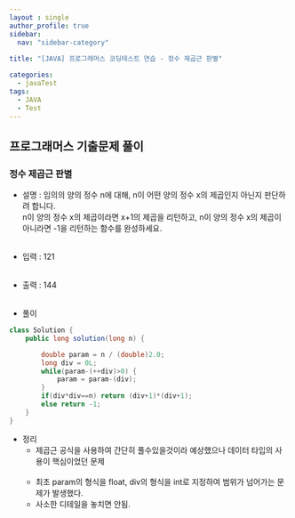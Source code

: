 ```yaml
---
layout : single
author_profile: true
sidebar: 
  nav: "sidebar-category"
  
title: "[JAVA] 프로그래머스 코딩테스트 연습 - 정수 제곱근 판별"

categories:
  - javaTest
tags:
  - JAVA
  - Test
---
```

	
## 프로그래머스 기출문제 풀이

### 정수 제곱근 판별

- 설명 : 임의의 양의 정수 n에 대해, n이 어떤 양의 정수 x의 제곱인지 아닌지 판단하려 합니다.  
n이 양의 정수 x의 제곱이라면 x+1의 제곱을 리턴하고, n이 양의 정수 x의 제곱이 아니라면 -1을 리턴하는 함수를 완성하세요. <br><br>

- 입력 : 121<br><br>

- 출력 : 144<br><br>


- 풀이

``` java
class Solution {
    public long solution(long n) {

        double param = n / (double)2.0;
        long div = 0L;
        while(param-(++div)>0) {
            param = param-(div);
        }
        if(div*div==n) return (div+1)*(div+1);
        else return -1;
    }
}
```

- 정리<br> 
	- 제곱근 공식을 사용하여 간단히 풀수있을것이라 예상했으나 데이터 타입의 사용이 핵심이었던 문제<br><br>
	- 최초 param의 형식을 float, div의 형식을 int로 지정하여 범위가 넘어가는 문제가 발생했다.
	- 사소한 디테일을 놓치면 안됨.
